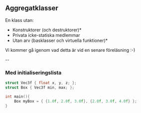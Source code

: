## Aggregatklasser

En klass utan:
* Konstruktorer (och destruktorer)*
* Privata icke-statiska medlemmar
* Utan arv (basklasser och virtuella funktioner)*

Vi kommer gå igenom vad detta är vid en senare föreläsning :-)

--

### Med initialiseringslista

```cpp
struct Vec3f { float x, y, z; };
struct Box { Vec3f min, max; };

int main(){
	Box myBox = { {1.0f, 2.0f, 3.0f}, {2.0f, 3.0f, 4.0f} };
}

```
